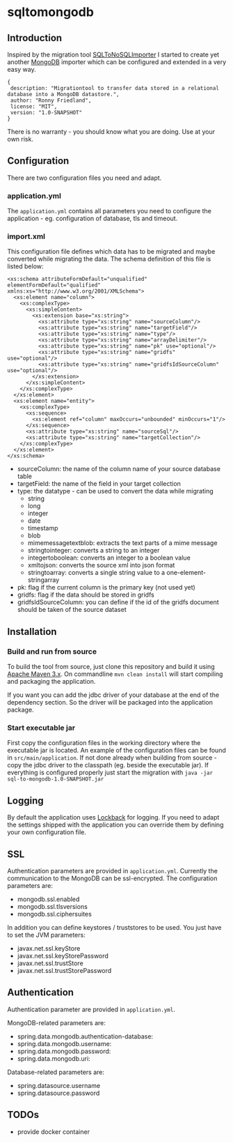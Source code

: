 # sqltomongodb

## Introduction

Inspired by the migration tool [SQLToNoSQLImporter](https://github.com/msathis/SQLToNoSQLImporter) I started to create yet another [MongoDB](https://www.mongodb.com/) importer which can be configured and extended in a very easy way.

    {
     description: "Migrationtool to transfer data stored in a relational database into a MongoDB datastore.",
     author: "Ronny Friedland",
     license: "MIT",
     version: "1.0-SNAPSHOT"
    }

There is no warranty - you should know what you are doing. Use at your own risk.

## Configuration

There are two configuration files you need and adapt.

### application.yml

The ``application.yml`` contains all parameters you need to configure the application - eg. configuration of database, tls and timeout.

### import.xml

This configuration file defines which data has to be migrated and maybe converted while migrating the data.
The schema definition of this file is listed below:


    <xs:schema attributeFormDefault="unqualified" elementFormDefault="qualified" xmlns:xs="http://www.w3.org/2001/XMLSchema">
      <xs:element name="column">
        <xs:complexType>
          <xs:simpleContent>
            <xs:extension base="xs:string">
              <xs:attribute type="xs:string" name="sourceColumn"/>
              <xs:attribute type="xs:string" name="targetField"/>
              <xs:attribute type="xs:string" name="type"/>
              <xs:attribute type="xs:string" name="arrayDelimiter"/>
              <xs:attribute type="xs:string" name="pk" use="optional"/>
              <xs:attribute type="xs:string" name="gridfs" use="optional"/>
              <xs:attribute type="xs:string" name="gridfsIdSourceColumn" use="optional"/>
            </xs:extension>
          </xs:simpleContent>
        </xs:complexType>
      </xs:element>
      <xs:element name="entity">
        <xs:complexType>
          <xs:sequence>
            <xs:element ref="column" maxOccurs="unbounded" minOccurs="1"/>
          </xs:sequence>
          <xs:attribute type="xs:string" name="sourceSql"/>
          <xs:attribute type="xs:string" name="targetCollection"/>
        </xs:complexType>
      </xs:element>
    </xs:schema>

- sourceColumn: the name of the column name of your source database table
- targetField: the name of the field in your target collection
- type: the datatype - can be used to convert the data while migrating
  - string
  - long
  - integer
  - date
  - timestamp
  - blob
  - mimemessagetextblob: extracts the text parts of a mime message
  - stringtointeger: converts a string to an integer
  - integertoboolean: converts an integer to a boolean value
  - xmltojson: converts the source xml into json format
  - stringtoarray: converts a single string value to a one-element-stringarray
- pk: flag if the current column is the primary key (not used yet)
- gridfs: flag if the data should be stored in gridfs
- gridfsIdSourceColumn: you can define if the id of the gridfs document should be taken of the source dataset

## Installation

### Build and run from source

To build the tool from source, just clone this repository and build it using [Apache Maven 3.x](https://maven.apache.org/). On commandline ``mvn clean install`` will start compiling and packaging the application.

If you want you can add the jdbc driver of your database at the end of the dependency section. So the driver will be packaged into the application package.

### Start executable jar

First copy the configuration files in the working directory where the executable jar is located. An example of the configuration files can be found in ``src/main/application``. If not done already when building from source - copy the jdbc driver to the classpath (eg. beside the executable jar). If everything is configured properly just start the migration with ``java -jar sql-to-mongodb-1.0-SNAPSHOT.jar``

## Logging

By default the application uses [Lockback](https://logback.qos.ch/) for logging. If you need to adapt the settings shipped with the application you can override them by defining your own configuration file.

## SSL

Authentication parameters are provided in ``application.yml``. 
Currently the communication to the MongoDB can be ssl-encrypted. The configuration parameters are:

- mongodb.ssl.enabled
- mongodb.ssl.tlsversions
- mongodb.ssl.ciphersuites

In addition you can define keystores / truststores to be used. You just have to set the JVM parameters:

- javax.net.ssl.keyStore
- javax.net.ssl.keyStorePassword
- javax.net.ssl.trustStore
- javax.net.ssl.trustStorePassword

## Authentication

Authentication parameter are provided in ``application.yml``. 

MongoDB-related parameters are:
- spring.data.mongodb.authentication-database:
- spring.data.mongodb.username:
- spring.data.mongodb.password:
- spring.data.mongodb.uri:

Database-related parameters are:
- spring.datasource.username
- spring.datasource.password

## TODOs

- provide docker container  
